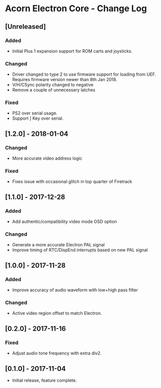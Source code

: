 # Acorn Electron Core - Change Log


## [Unreleased]
### Added
  - Initial Plus 1 expansion support for ROM carts and joysticks.

### Changed
  - Driver changed to type 2 to use firmware support for loading from UEF.
    Requires firmware version newer than 8th Jan 2018.
  - V/H/CSync polarity changed to negative
  - Remove a couple of unnecessary latches

### Fixed
  - PS2 over serial usage.
  - Support ] Key over serial.

## [1.2.0] - 2018-01-04
### Changed
  - More accurate video address logic

### Fixed
  - Fixes issue with occasional glitch in top quarter of Firetrack
    
## [1.1.0] - 2017-12-28
### Added
  - Add authentic/compatibility video mode OSD option

### Changed
  - Generate a more accurate Electron PAL signal
  - Improve timing of RTC/DispEnd interrupts based on new PAL signal

## [1.0.0] - 2017-11-28
### Added
  - Improve accuracy of audio waveform with low+high pass filter

### Changed
  - Active video region offset to match Electron.

## [0.2.0] - 2017-11-16
### Fixed
  - Adjust audio tone frequency with extra div2.

## [0.1.0] - 2017-11-04
  - Initial release, feature complete.
